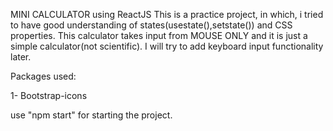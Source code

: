 MINI CALCULATOR using ReactJS
This is a practice project, in which, i tried to have good understanding of states(usestate(),setstate()) and CSS properties.
This calculator takes input from MOUSE ONLY and it is just a simple calculator(not scientific). I will try to add keyboard input functionality later.

Packages used: 

1- Bootstrap-icons

use "npm start" for starting the project.
